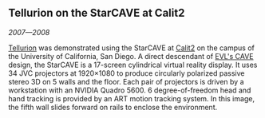 ## Tellurion on the StarCAVE at Calit2

*2007&mdash;2008*

[Tellurion][] was demonstrated using the StarCAVE at [Calit2][] on the campus of the University of California, San Diego. A direct descendant of [EVL's CAVE][cave] design, the StarCAVE is a 17-screen cylindrical virtual reality display. It uses 34 JVC projectors at 1920&times;1080 to produce circularly polarized passive stereo 3D on 5 walls and the floor. Each pair of projectors is driven by a workstation with an NVIDIA Quadro 5600. 6 degree-of-freedom head and hand tracking is provided by an ART motion tracking system. In this image, the fifth wall slides forward on rails to enclose the environment.

[tellurion]: research.html#tellurion
[calit2]:    http://www.calit2.net/
[cave]:      http://www.evl.uic.edu/pape/CAVE/oldCAVE/CAVE.html
